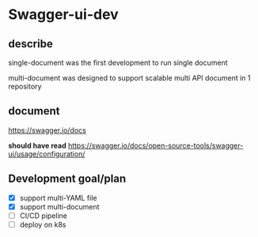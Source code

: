 # Swagger-ui-dev


## describe

single-document was the first development to run single document

multi-document was designed to support scalable multi API document in 1 repository




## document
https://swagger.io/docs

**should have read**
https://swagger.io/docs/open-source-tools/swagger-ui/usage/configuration/


## Development goal/plan
- [x] support multi-YAML file
- [x] support multi-document 
- [ ] CI/CD pipeline
- [ ] deploy on k8s